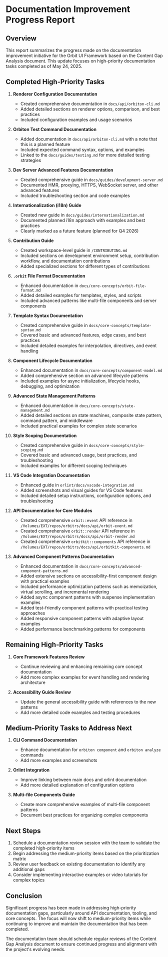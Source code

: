 # Documentation Improvement Progress Report

## Overview

This report summarizes the progress made on the documentation improvement initiative for the Orbit UI Framework based on the Content Gap Analysis document. This update focuses on high-priority documentation tasks completed as of May 24, 2025.

## Completed High-Priority Tasks

1. **Renderer Configuration Documentation**
   - Created comprehensive documentation in `docs/api/orbiton-cli.md`
   - Added detailed sections on renderer options, comparison, and best practices
   - Included configuration examples and usage scenarios

2. **Orbiton Test Command Documentation**
   - Added documentation in `docs/api/orbiton-cli.md` with a note that this is a planned feature
   - Included expected command syntax, options, and examples
   - Linked to the `docs/guides/testing.md` for more detailed testing strategies

3. **Dev Server Advanced Features Documentation**
   - Created comprehensive guide in `docs/guides/development-server.md`
   - Documented HMR, proxying, HTTPS, WebSocket server, and other advanced features
   - Included troubleshooting section and code examples

4. **Internationalization (i18n) Guide**
   - Created new guide in `docs/guides/internationalization.md`
   - Documented planned i18n approach with examples and best practices
   - Clearly marked as a future feature (planned for Q4 2026)

5. **Contribution Guide**
   - Created workspace-level guide in `/CONTRIBUTING.md`
   - Included sections on development environment setup, contribution workflow, and documentation contributions
   - Added specialized sections for different types of contributions

6. **`.orbit` File Format Documentation**
   - Enhanced documentation in `docs/core-concepts/orbit-file-format.md`
   - Added detailed examples for templates, styles, and scripts
   - Included advanced patterns like multi-file components and server components

7. **Template Syntax Documentation**
   - Created comprehensive guide in `docs/core-concepts/template-syntax.md`
   - Covered basic and advanced features, edge cases, and best practices
   - Included detailed examples for interpolation, directives, and event handling

8. **Component Lifecycle Documentation**
   - Enhanced documentation in `docs/core-concepts/component-model.md`
   - Added comprehensive section on advanced lifecycle patterns
   - Included examples for async initialization, lifecycle hooks, debugging, and optimization

9. **Advanced State Management Patterns**
   - Enhanced documentation in `docs/core-concepts/state-management.md`
   - Added detailed sections on state machines, composite state pattern, command pattern, and middleware
   - Included practical examples for complex state scenarios

10. **Style Scoping Documentation**
    - Created comprehensive guide in `docs/core-concepts/style-scoping.md`
    - Covered basic and advanced usage, best practices, and troubleshooting
    - Included examples for different scoping techniques

11. **VS Code Integration Documentation**
    - Enhanced guide in `orlint/docs/vscode-integration.md` 
    - Added screenshots and visual guides for VS Code features
    - Included detailed setup instructions, configuration options, and troubleshooting

12. **API Documentation for Core Modules**
    - Created comprehensive `orbit::event` API reference in `/Volumes/EXT/repos/orbitrs/docs/api/orbit-event.md`
    - Created comprehensive `orbit::render` API reference in `/Volumes/EXT/repos/orbitrs/docs/api/orbit-render.md`
    - Created comprehensive `orbitkit::components` API reference in `/Volumes/EXT/repos/orbitrs/docs/api/orbitkit-components.md`

13. **Advanced Component Patterns Documentation**
    - Enhanced documentation in `docs/core-concepts/advanced-component-patterns.md`
    - Added extensive sections on accessibility-first component design with practical examples
    - Included performance optimization patterns such as memoization, virtual scrolling, and incremental rendering
    - Added async component patterns with suspense implementation examples
    - Added test-friendly component patterns with practical testing approaches
    - Added responsive component patterns with adaptive layout examples
    - Added performance benchmarking patterns for components

## Remaining High-Priority Tasks

1. **Core Framework Features Review**
   - Continue reviewing and enhancing remaining core concept documentation
   - Add more complex examples for event handling and rendering architecture

2. **Accessibility Guide Review**
   - Update the general accessibility guide with references to the new patterns
   - Add more detailed code examples and testing procedures

## Medium-Priority Tasks to Address Next

1. **CLI Command Documentation**
   - Enhance documentation for `orbiton component` and `orbiton analyze` commands
   - Add more examples and screenshots

2. **Orlint Integration**
   - Improve linking between main docs and orlint documentation
   - Add more detailed explanation of configuration options

3. **Multi-file Components Guide**
   - Create more comprehensive examples of multi-file component patterns
   - Document best practices for organizing complex components

## Next Steps

1. Schedule a documentation review session with the team to validate the completed high-priority items
2. Begin addressing the medium-priority items based on the prioritization matrix
3. Review user feedback on existing documentation to identify any additional gaps
4. Consider implementing interactive examples or video tutorials for complex topics

## Conclusion

Significant progress has been made in addressing high-priority documentation gaps, particularly around API documentation, tooling, and core concepts. The focus will now shift to medium-priority items while continuing to improve and maintain the documentation that has been completed.

The documentation team should schedule regular reviews of the Content Gap Analysis document to ensure continued progress and alignment with the project's evolving needs.
